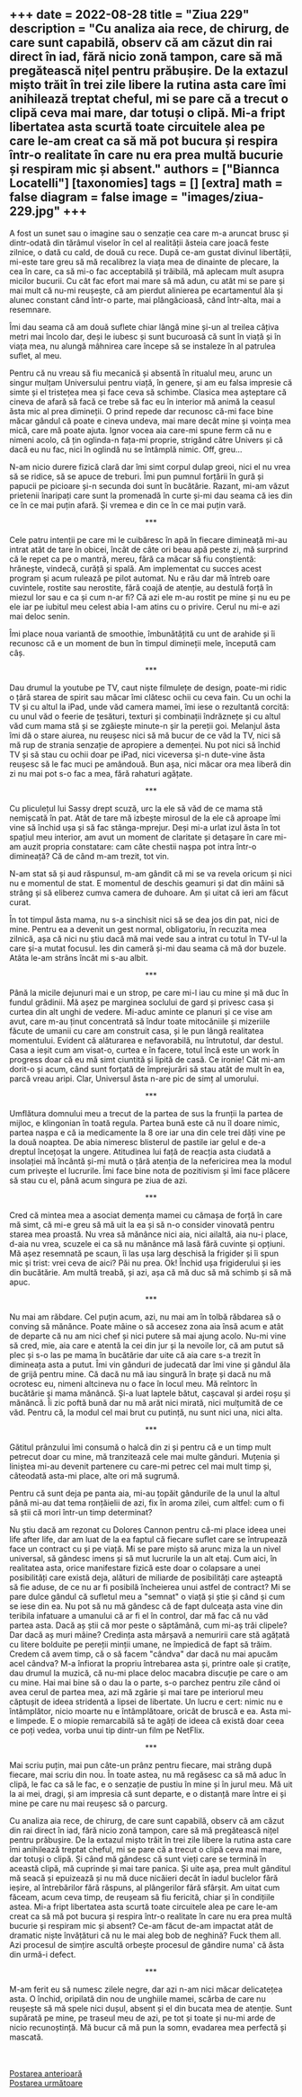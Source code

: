 
+++
date = 2022-08-28
title = "Ziua 229"
description = "Cu analiza aia rece, de chirurg, de care sunt capabilă, observ că am căzut din rai direct în iad, fără nicio zonă tampon, care să mă pregătească nițel pentru prăbușire. De la extazul mișto trăit în trei zile libere la rutina asta care îmi anihilează treptat cheful, mi se pare că a trecut o clipă ceva mai mare, dar totuși o clipă. Mi-a fript libertatea asta scurtă toate circuitele alea pe care le-am creat ca să mă pot bucura și respira într-o realitate în care nu era prea multă bucurie și respiram mic și absent."
authors = ["Biannca Locatelli"]
[taxonomies]
tags = []
[extra]
math = false
diagram = false
image = "images/ziua-229.jpg"
+++
---

A fost un sunet sau o imagine sau o senzație cea care m-a aruncat brusc și dintr-odată din tărâmul viselor în cel al realității ăsteia care joacă feste zilnice, o dată cu cald, de două cu rece. După ce-am gustat divinul libertății, mi-este tare greu să mă recalibrez la viața mea de dinainte de plecare, la cea în care, ca să mi-o fac acceptabilă și trăibilă, mă aplecam mult asupra micilor bucurii. Cu cât fac efort mai mare să mă adun, cu atât mi se pare și mai mult că nu-mi reușește, că am pierdut alinierea pe ecartamentul ăla și alunec constant când într-o parte, mai plângăcioasă, când într-alta, mai a resemnare.

Îmi dau seama că am două suflete chiar lângă mine și-un al treilea câțiva metri mai încolo dar, deși le iubesc și sunt bucuroasă că sunt în viață și în viața mea, nu alungă mâhnirea care începe să se instaleze în al patrulea suflet, al meu.

Pentru că nu vreau să fiu mecanică și absentă în ritualul meu, arunc un singur mulțam Universului pentru viață, în genere, și am eu falsa impresie că simte și el tristețea mea și face ceva să schimbe. Clasica mea așteptare că cineva de afară să facă ce trebe să fac eu în interior mă animă la ceasul ăsta mic al prea dimineții. O prind repede dar recunosc că-mi face bine măcar gândul că poate e cineva undeva, mai mare decât mine și voința mea mică, care mă poate ajuta. Ignor vocea aia care-mi spune ferm că nu e nimeni acolo, că țin oglinda-n fața-mi proprie, strigând către Univers și că dacă eu nu fac, nici în oglindă nu se întâmplă nimic. Off, greu…

N-am nicio durere fizică clară dar îmi simt corpul dulap greoi, nici el nu vrea să se ridice, să se apuce de treburi. Îmi pun pumnul forțării în gură și papucii pe picioare și-n secunda doi sunt în bucătărie. Razant, mi-am văzut prietenii înaripați care sunt la promenadă în curte și-mi dau seama că ies din ce în ce mai puțin afară. Și vremea e din ce în ce mai puțin vară.

<p style="text-align: center;">***</p>

Cele patru intenții pe care mi le cuibăresc în apă în fiecare dimineață mi-au intrat atât de tare în obicei, încât de câte ori beau apă peste zi, mă surprind că le repet ca pe o mantră, mereu, fără ca măcar să fiu conștientă: hrănește, vindecă, curăță și spală. Am implementat cu succes acest program și acum rulează pe pilot automat. Nu e rău dar mă întreb oare cuvintele, rostite sau nerostite, fără coajă de atenție, au destulă forță în miezul lor sau e ca și cum n-ar fi? Că azi ele m-au rostit pe mine și nu eu pe ele iar pe iubitul meu celest abia l-am atins cu o privire. Cerul nu mi-e azi mai deloc senin.

Îmi place noua variantă de smoothie, îmbunătățită cu unt de arahide și îi recunosc că e un moment de bun în timpul dimineții mele, începută cam câș.

<p style="text-align: center;">***</p>

Dau drumul la youtube pe TV, caut niște filmulețe de design, poate-mi ridic o țâră starea de spirit sau măcar îmi clătesc ochii cu ceva fain. Cu un ochi la TV și cu altul la iPad, unde văd camera mamei, îmi iese o rezultantă corcită: cu unul văd o feerie de țesături, texturi și combinații îndrăznețe și cu altul văd cum mama stă și se zgâiește minute-n șir la pereții goi. Melanjul ăsta îmi dă o stare aiurea, nu reușesc nici să mă bucur de ce văd la TV, nici să mă rup de strania senzație de apropiere a demenței. Nu pot nici să închid TV și să stau cu ochii doar pe iPad, nici viceversa și-n dute-vine ăsta reușesc să le fac muci pe amândouă. Bun așa, nici măcar ora mea liberă din zi nu mai pot s-o fac a mea, fără rahaturi agățate.

<p style="text-align: center;">***</p>

Cu pliculețul lui Sassy drept scuză, urc la ele să văd de ce mama stă nemișcată în pat. Atât de tare mă izbește mirosul de la ele că aproape îmi vine să închid ușa și să fac stânga-mprejur. Deși mi-a urlat izul ăsta în tot spațiul meu interior, am avut un moment de claritate și detașare în care mi-am auzit propria constatare: cam câte chestii nașpa pot intra într-o dimineață? Că de când m-am trezit, tot vin.

N-am stat să și aud răspunsul, m-am gândit că mi se va revela oricum și nici nu e momentul de stat. E momentul de deschis geamuri și dat din mâini să strâng și să eliberez cumva camera de duhoare. Am și uitat că ieri am făcut curat.

În tot timpul ăsta mama, nu s-a sinchisit nici să se dea jos din pat, nici de mine. Pentru ea a devenit un gest normal, obligatoriu, în recuzita mea zilnică, așa că nici nu știu dacă mă mai vede sau a intrat cu totul în TV-ul la care și-a mutat focusul. Ies din cameră și-mi dau seama că mă dor buzele. Atâta le-am strâns încât mi s-au albit.

<p style="text-align: center;">***</p>

Până la micile dejunuri mai e un strop, pe care mi-l iau cu mine și mă duc în fundul grădinii. Mă așez pe marginea soclului de gard și privesc casa și curtea din alt unghi de vedere. Mi-aduc aminte ce planuri și ce vise am avut, care m-au ținut concentrată să îndur toate mitocăniile și mizeriile făcute de umanii cu care am construit casa, și le pun lângă realitatea momentului. Evident că alăturarea e nefavorabilă, nu întrutotul, dar destul. Casa a ieșit cum am visat-o, curtea e în facere, totul încă este un work în progress doar că eu mă simt ciuntită și lipită de casă. Ce ironie! Cât mi-am dorit-o și acum, când sunt forțată de împrejurări să stau atât de mult în ea, parcă vreau aripi. Clar, Universul ăsta n-are pic de simț al umorului.

<p style="text-align: center;">***</p>

Umflătura domnului meu a trecut de la partea de sus la frunții la partea de mijloc, e klingonian în toată regula. Partea bună este că nu îl doare nimic, partea nașpa e că ia medicamente la 8 ore iar una din cele trei dăți vine pe la două noaptea. De abia nimeresc blisterul de pastile iar gelul e de-a dreptul încețoșat la ungere. Atitudinea lui față de reacția asta ciudată a insolației mă încântă și-mi mută o țâră atenția de la nefericirea mea la modul cum privește el lucrurile. Îmi face bine nota de pozitivism și îmi face plăcere să stau cu el, până acum singura pe ziua de azi.

<p style="text-align: center;">***</p>

Cred că mintea mea a asociat demența mamei cu cămașa de forță în care mă simt, că mi-e greu să mă uit la ea și să n-o consider vinovată pentru starea mea proastă. Nu vrea să mănânce nici aia, nici ailaltă, aia nu-i place, d-aia nu vrea, scuzele ei ca să nu mănânce mă lasă fără cuvinte și opțiuni. Mă așez resemnată pe scaun, îi las ușa larg deschisă la frigider și îi spun mic și trist: vrei ceva de aici? Păi nu prea. Ok! Închid ușa frigiderului și ies din bucătărie. Am multă treabă, și azi, așa că mă duc să mă schimb și să mă apuc.

<p style="text-align: center;">***</p>

Nu mai am răbdare. Cel puțin acum, azi, nu mai am în tolbă răbdarea să o conving să mănânce. Poate mâine o să accesez zona aia însă acum e atât de departe că nu am nici chef și nici putere să mai ajung acolo. Nu-mi vine să cred, mie, aia care e atentă la cei din jur și la nevoile lor, că am putut să plec și s-o las pe mama în bucătărie dar uite că aia care s-a trezit în dimineața asta a putut. Îmi vin gânduri de judecată dar îmi vine și gândul ăla de grijă pentru mine. Că dacă nu mă iau singură în brațe și dacă nu mă ocrotesc eu, nimeni altcineva nu o face în locul meu. Mă reîntorc în bucătărie și mama mănâncă. Și-a luat laptele bătut, cașcaval și ardei roșu și mănâncă. Îi zic poftă bună dar nu mă arăt nici mirată, nici mulțumită de ce văd. Pentru că, la modul cel mai brut cu putință, nu sunt nici una, nici alta.

<p style="text-align: center;">***</p>

Gătitul prânzului îmi consumă o halcă din zi și pentru că e un timp mult petrecut doar cu mine, mă tranzitează cele mai multe gânduri. Muțenia și liniștea mi-au devenit partenere cu care-mi petrec cel mai mult timp și, câteodată asta-mi place, alte ori mă sugrumă.

Pentru că sunt deja pe panta aia, mi-au țopăit gândurile de la unul la altul până mi-au dat tema ronțăielii de azi, fix în aroma zilei, cum altfel: cum o fi să știi că mori într-un timp determinat?

Nu știu dacă am rezonat cu Dolores Cannon pentru că-mi place ideea unei life after life, dar am luat de la ea faptul că fiecare suflet care se întrupează face un contract cu și pe viață. Mi se pare mișto să arunc miza la un nivel universal, să gândesc imens și să mut lucrurile la un alt etaj. Cum aici, în realitatea asta, orice manifestare fizică este doar o colapsare a unei posibilități care există deja, alături de miliarde de posibilități care așteaptă să fie aduse, de ce nu ar fi posibilă încheierea unui astfel de contract? Mi se pare dulce gândul că sufletul meu a "semnat" o viață și știe și când și cum se iese din ea. Nu pot să nu mă gândesc că de fapt dulceața asta vine din teribila infatuare a umanului că ar fi el în control, dar mă fac că nu văd partea asta. Dacă aș știi că mor peste o săptămână, cum mi-aș trăi clipele? Dar dacă aș muri mâine? Credința asta mârșavă a nemuririi care stă agățată cu litere bolduite pe pereții minții umane, ne împiedică de fapt să trăim. Credem că avem timp, că o să facem "cândva" dar dacă nu mai apucăm acel cândva? M-a înfiorat la propriu întrebarea asta și, printre oale și cratițe, dau drumul la muzică, că nu-mi place deloc macabra discuție pe care o am cu mine. Hai mai bine să o dau la o parte, s-o parchez pentru zile când oi avea cerul de partea mea, azi mă zgârie și mai tare pe interiorul meu căptușit de ideea stridentă a lipsei de libertate. Un lucru e cert: nimic nu e întâmplător, nicio moarte nu e întâmplătoare, oricât de bruscă e ea. Asta mi-e limpede. E o miopie remarcabilă să te agăți de ideea că există doar ceea ce poți vedea, vorba unui tip dintr-un film pe NetFlix.

<p style="text-align: center;">***</p>

Mai scriu puțin, mai pun câte-un prânz pentru fiecare, mai strâng după fiecare, mai scriu din nou. În toate astea, nu mă regăsesc ca să mă aduc în clipă, le fac ca să le fac, e o senzație de pustiu în mine și în jurul meu. Mă uit la ai mei, dragi, și am impresia că sunt departe, e o distanță mare între ei și mine pe care nu mai reușesc să o parcurg.

Cu analiza aia rece, de chirurg, de care sunt capabilă, observ că am căzut din rai direct în iad, fără nicio zonă tampon, care să mă pregătească nițel pentru prăbușire. De la extazul mișto trăit în trei zile libere la rutina asta care îmi anihilează treptat cheful, mi se pare că a trecut o clipă ceva mai mare, dar totuși o clipă. Și când mă gândesc că sunt vieți care se termină în această clipă, mă cuprinde și mai tare panica. Și uite așa, prea mult gânditul mă seacă și epuizează și nu mă duce nicăieri decât în iadul buclelor fără ieșire, al întrebărilor fără răspuns, al plângerilor fără sfârșit. Am uitat cum făceam, acum ceva timp, de reușeam să fiu fericită, chiar și în condițiile astea. Mi-a fript libertatea asta scurtă toate circuitele alea pe care le-am creat ca să mă pot bucura și respira într-o realitate în care nu era prea multă bucurie și respiram mic și absent? Ce-am făcut de-am impactat atât de dramatic niște învățături că nu le mai aleg bob de neghină? Fuck them all. Azi procesul de simțire ascultă orbește procesul de gândire numa' că ăsta din urmă-i defect.

<p style="text-align: center;">***</p>

M-am ferit eu să numesc zilele negre, dar azi n-am nici măcar delicatețea asta. O închid, oripilată din nou de unghiile mamei, scârba de care nu reușește să mă spele nici dușul, absent și el din bucata mea de atenție. Sunt supărată pe mine, pe traseul meu de azi, pe tot și toate și nu-mi arde de nicio recunoștință. Mă bucur că mă pun la somn, evadarea mea perfectă și mascată.

<br/>

<br/>

<div class="flex justify-between">
  <div>
    <a href="/blog/ziua-228/">Postarea anterioară</a>
  </div>
  <div>
    <a href="/blog/ziua-230/">Postarea următoare</a>
  </div>
</div>
